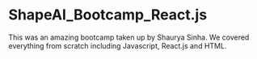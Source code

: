 # ShapeAI_Bootcamp_React.js
This was an amazing bootcamp taken up by Shaurya Sinha. We covered everything from scratch including Javascript, React.js and HTML.
